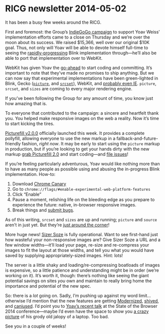 # RICG newsletter 2014-05-02

It has been a busy few weeks around the RICG.

First and foremost: the Group’s [IndieGoGo campaign](https://www.indiegogo.com/projects/picture-element-implementation-in-blink) to support Yoav Weiss’ implementation efforts came to a close on Thursday and we’re over the moon about its success. We raised $15,366, well over our original $10K goal. Thus, not only will Yoav will be able to devote himself full-time to seeing the [rapidly-progressing](https://www.indiegogo.com/projects/picture-element-implementation-in-blink#activity) Blink implementation through—he’ll also be able to port that implementation over to WebKit.

WebKit has given Yoav the [go-ahead](https://lists.webkit.org/pipermail/webkit-dev/2014-March/026401.html) to start coding and committing. It’s important to note that they’ve made no promises to ship anything. But we can now say that experimental implementations have been green-lighted in Blink, Gecko ([`picture`](https://bugzilla.mozilla.org/show_bug.cgi?id=picture), and [`srcset`](https://bugzilla.mozilla.org/show_bug.cgi?id=srcset)), WebKit, and [probably even IE](http://status.modern.ie/pictureelement). `picture`, `srcset`, and `sizes` are coming to every major rendering engine.

If you’ve been following the Group for any amount of time, you know just how amazing that is.

To everyone that contributed to the campaign: a sincere and heartfelt thank you. You helped make responsive images on the web a reality. Now it’s time to start kicking the tires.

[Picturefill v2.0.0](http://scottjehl.github.io/picturefill/) officially launched this week. It provides a complete pollyfill, allowing everyone to use the new markup in a fallback-and-future-friendly fashion, *right now*. It may be early to start using the `picture` markup in production, but if you’re looking to get your hands dirty with the new markup [grab Picturefill 2.0](http://scottjehl.github.io/picturefill/#download) and start coding—and [file issues](https://github.com/scottjehl/picturefill/issues)!

If you’re feeling particularly adventurous, Yoav would like nothing more than to have as many people as possible using and abusing the in-progress Blink implementation. How-to:

1. Download [Chrome Canary](https://www.google.com/intl/en/chrome/browser/canary.html)
2. Go to `chrome://flags/#enable-experimental-web-platform-features`
3. Click “Enable”
4. Pause a moment, relishing life on the bleeding edge as you prepare to experience the future: native, in-browser responsive images.
6. Break things and [submit bugs](http://new.crbug.com).

As of this writing, `srcset` and `sizes` are up and running; `picture` and `source` aren’t in just yet. But they’re [just around the corner](https://code.google.com/p/chromium/issues/detail?id=368830)!

More huge news! [Sizer Soze](http://sizersoze.org/) is fully operational. Want to see first-hand just how wasteful your non-responsive images are? Give Sizer Soze a URL and a few window widths—it’ll load your page, re-size and re-compress your images to fit the layout at those widths, and tell you what you would have saved by supplying appropriately-sized images. Hint: lots!

The server is a little shaky and loading/re-compressing boatloads of images is expensive, so a little patience and understanding might be in order (we’re working on it). It’s worth it, though: there’s nothing like seeing the giant potential savings on sites *you* own and maintain to really bring home the importance and potential of the new spec.

So: there is a *lot* going on. Sadly, I’m pushing up against my word limit... otherwise I’d mention that the new features are getting [Modern](https://github.com/Modernizr/Modernizr/pull/1305)[ized](https://github.com/Modernizr/Modernizr/pull/1302), [shived](https://github.com/aFarkas/html5shiv/issues/150), and [caniused](https://github.com/Fyrd/caniuse/pull/518). I’d point you to [Yoav’s recent talk](http://vimeo.com/93347500) at the State of the Browser 2014 conference—maybe I’d even have the space to show you [a crazy picture](https://twitter.com/AndyDavies/status/459982131562045440) of his grody old jalopy of a laptop. Too bad.

See you in a couple of weeks!
